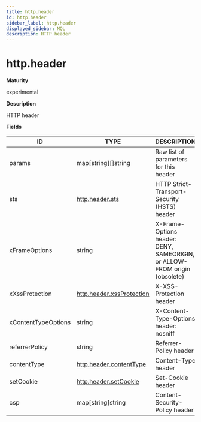 ```yaml
---
title: http.header
id: http.header
sidebar_label: http.header
displayed_sidebar: MQL
description: HTTP header
---
```


# http.header

**Maturity**

experimental

**Description**

HTTP header

**Fields**

| ID                  | TYPE                                                      | DESCRIPTION                                                               |
| ------------------- | --------------------------------------------------------- | ------------------------------------------------------------------------- |
| params              | map[string]&#91;&#93;string                               | Raw list of parameters for this header                                    |
| sts                 | [http.header.sts](http.header.sts.md)                     | HTTP Strict-Transport-Security (HSTS) header                              |
| xFrameOptions       | string                                                    | X-Frame-Options header: DENY, SAMEORIGIN, or ALLOW-FROM origin (obsolete) |
| xXssProtection      | [http.header.xssProtection](http.header.xssprotection.md) | X-XSS-Protection header                                                   |
| xContentTypeOptions | string                                                    | X-Content-Type-Options header: nosniff                                    |
| referrerPolicy      | string                                                    | Referrer-Policy header                                                    |
| contentType         | [http.header.contentType](http.header.contenttype.md)     | Content-Type header                                                       |
| setCookie           | [http.header.setCookie](http.header.setcookie.md)         | Set-Cookie header                                                         |
| csp                 | map[string]string                                         | Content-Security-Policy header                                            |
